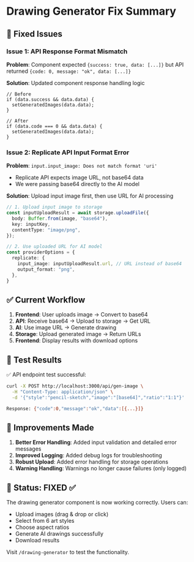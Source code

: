 # Drawing Generator Fix Summary

## 🔧 Fixed Issues

### Issue 1: API Response Format Mismatch
**Problem**: Component expected `{success: true, data: [...]}` but API returned `{code: 0, message: "ok", data: [...]}`

**Solution**: Updated component response handling logic
```tsx
// Before
if (data.success && data.data) {
  setGeneratedImages(data.data);
}

// After  
if (data.code === 0 && data.data) {
  setGeneratedImages(data.data);
}
```

### Issue 2: Replicate API Input Format Error
**Problem**: `input.input_image: Does not match format 'uri'`
- Replicate API expects image URL, not base64 data
- We were passing base64 directly to the AI model

**Solution**: Upload input image first, then use URL for AI processing
```typescript
// 1. Upload input image to storage
const inputUploadResult = await storage.uploadFile({
  body: Buffer.from(image, "base64"),
  key: inputKey,
  contentType: "image/png",
});

// 2. Use uploaded URL for AI model
const providerOptions = {
  replicate: {
    input_image: inputUploadResult.url, // URL instead of base64
    output_format: "png",
  },
}
```

## ✅ Current Workflow

1. **Frontend**: User uploads image → Convert to base64
2. **API**: Receive base64 → Upload to storage → Get URL  
3. **AI**: Use image URL → Generate drawing
4. **Storage**: Upload generated image → Return URLs
5. **Frontend**: Display results with download options

## 🧪 Test Results

✅ API endpoint test successful:
```bash
curl -X POST http://localhost:3000/api/gen-image \
  -H "Content-Type: application/json" \
  -d '{"style":"pencil-sketch","image":"[base64]","ratio":"1:1"}'

Response: {"code":0,"message":"ok","data":[{...}]}
```

## 📝 Improvements Made

1. **Better Error Handling**: Added input validation and detailed error messages
2. **Improved Logging**: Added debug logs for troubleshooting  
3. **Robust Upload**: Added error handling for storage operations
4. **Warning Handling**: Warnings no longer cause failures (only logged)

## 🎯 Status: FIXED ✅

The drawing generator component is now working correctly. Users can:
- Upload images (drag & drop or click)
- Select from 6 art styles
- Choose aspect ratios
- Generate AI drawings successfully  
- Download results

Visit `/drawing-generator` to test the functionality.
